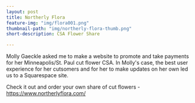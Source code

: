 ```yaml
---
layout: post
title: Northerly Flora
feature-img: "img/flora001.png"
thumbnail-path: "img/northerly-flora-thumb.png"
short-description: CSA Flower Share

---
```


Molly Gaeckle asked me to make a website to promote and take payments for her Minneapolis/St. Paul cut flower CSA. In Molly's case, the best user experience for her cutsomers and for her to make updates on her own led us to a Squarespace site.

Check it out and order your own share of cut flowers - <a href="https://www.northerlyflora.com/" target="_blank">https://www.northerlyflora.com/</a>